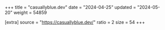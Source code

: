 +++
title = "casuallyblue.dev"
date = "2024-04-25"
updated = "2024-05-20"
weight = 54859

[extra]
source = "https://casuallyblue.dev/"
ratio = 2
size = 54
+++
